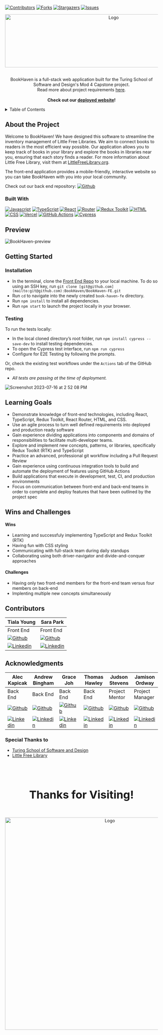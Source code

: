 [![Contributors][contributors-shield]][contributors-url]
[![Forks][forks-shield]][forks-url]
[![Stargazers][stars-shield]][stars-url]
[![Issues][issues-shield]][issues-url]

<div align="center">
    <img src="https://github.com/ResidentMario/missingno/assets/105441393/1b76aa4d-80a8-400b-97fc-792e83bcc2ce" alt="Logo" width="700" height="175">
  </a>
</div>
<br>
  <p align="center">
    BookHaven is a full-stack web application built for the Turing School of Software and Design's Mod 4 Capstone project. </br>
    Read more about project requirements <a href='https://mod4.turing.edu/projects/capstone/'>here</a>.
    <br />
    <br />
    <strong>Check out our <a href='https://the-book-haven.vercel.app'>deployed website</a>!</strong>
  </p>


  <details>
    <summary>Table of Contents</summary>
    <ol>
      <li>
        <a href="#about-the-project">About The Project</a>
        <ul>
          <li><a href="#built-with">Built With</a></li>
        </ul>
      </li>
      <li><a href="#preview">Preview</a></li>
      <li><a href="#getting-started">Getting Started</a></li>
        <ul>
          <li><a href="#installation">Installation</a></li>
        </ul>
        <ul>
          <li><a href="#testing">Testing</a></li>
        </ul>
        <li><a href="#testing">Learning Goals</a></li>
      <li><a href="#contributors">Contributors</a></li>
        <li><a href="#wins-and-challenges">Wins and Challenges</a></li>
      <li><a href="#acknowledgments">Acknowledgments</a></li>
    </ol>
  </details>

<!-- ABOUT THE PROJECT -->
## About the Project

Welcome to BookHaven! We have designed this software to streamline the inventory management of Little Free Libraries. We aim to connect books to readers in the most efficient way possible. Our application allows you to keep track of books in your library and explore the books in libraries near you, ensuring that each story finds a reader. For more information about Little Free Library, visit them at [LittleFreeLibrary.org](https://littlefreelibrary.org/).

The front-end application provides a mobile-friendly, interactive website so you can take BookHaven with you into your local community.

Check out our back end repository: [![Github][Github]][project-be-gh-url]


<!-- BUILT WITH -->
### Built With

[![Javascript][js-badge]][js-url]
[![TypeScript][ts-badge]][ts-url] 
[![React][react-badge]][react-url] 
[![Router][router-badge]][router-url] 
[![Redux Toolkit][rtk-badge]][rtk-url] 
[![HTML][html-badge]][html-url] 
[![CSS][css-badge]][css-url] 
[![Vercel][vercel-badge]][vercel-url]
[![GitHub Actions][githubactions-badge]][githubactions-url]
[![Cypress][cypress-badge]][cypress-url] 



<!-- Screenshots -->
## Preview
![BookHaven-preview](https://github.com/BookHaven/BookHaven-FE/assets/121128718/3685eb7a-5265-499d-af9a-8592a39fb877)



<!-- GETTING STARTED -->
## Getting Started

<!-- steps to run the application locally -->
### Installation
- In the terminal, clone the [Front End Repo](https://github.com/BookHaven/BookHaven-FE) to your local machine. To do so using an SSH key, run `git clone [git@github.com](mailto:git@github.com):BookHaven/BookHaven-FE.git`
- Run `cd` to navigate into the newly created `book-haven-fe` directory.
- Run `npm install` to install all dependencies.
- Run `npm start` to launch the project locally in your browser.

<!-- TESTING -->
### Testing
To run the tests locally:
- In the local cloned directory’s root folder, run `npm install cypress --save-dev` to install testing dependencies.
- To open the Cypress test interface, run `npm run cypress`
- Configure for E2E Testing by following the prompts.

Or, check the existing test workflows under the `Actions` tab of the GitHub repo.
- _All tests are passing at the time of deployment._


![Screenshot 2023-07-16 at 2 52 08 PM](https://github.com/BookHaven/BookHaven-FE/assets/121128718/406ce90c-150d-4dd0-8118-9569f6128645)


## Learning Goals
- Demonstrate knowledge of front-end technologies, including React, TypeScript, Redux Toolkit, React Router, HTML, and CSS.
- Use an agile process to turn well defined requirements into deployed and production ready software
- Gain experience dividing applications into components and domains of responsibilities to facilitate multi-developer teams.
- Explore and implement new concepts, patterns, or libraries, specifically Redux Toolkit (RTK) and TypeScript
- Practice an advanced, professional git workflow including a Pull Request Review
- Gain experience using continuous integration tools to build and automate the deployment of features using GitHub Actions
- Build applications that execute in development, test, CI, and production environments
- Focus on communication between front-end and back-end teams in order to complete and deploy features that have been outlined by the project spec

## Wins and Challenges

#### Wins
- Learning and successfuly implementing TypeScript and Redux Toolkit (RTK)
- Having fun with CSS styling
- Communicating with full-stack team during daily standups
- Collaborating using both driver-navigator and divide-and-conquer approaches
  
#### Challenges
- Having only two front-end members for the front-end team versus four members on back-end
- Implenting multiple new concepts simultaneously



<!-- CONTRIBUTORS -->
## Contributors

| Tiala Young | Sara Park | 
| ------------------ | ------------ |
| Front End | Front End | 
| [![Github][Github]][tiala-gh-url] | [![Github][Github]][sara-gh-url] | 
| [![Linkedin][linkedin]][tiala-li-url] | [![Linkedin][linkedin]][sara-li-url] |


<!-- ACKNOWLEDGEMENTS -->
## Acknowledgments

| Alec Kapicak | Andrew Bingham | Grace Joh | Thomas Hawley | Judson Stevens | Jamison Ordway |
| ------------------ | ------------ | -------------- | ----------- | -------------- | ----------- | 
| Back End | Back End | Back End | Back End | Project Mentor | Project Manager |
| [![Github][Github]][alec-gh-url] | [![Github][Github]][andrew-gh-url] | [![Github][Github]][grace-gh-url] | [![Github][Github]][thomas-gh-url] | [![Github][Github]][judson-gh-url] | [![Github][Github]][jamison-gh-url] 
| [![Linkedin][linkedin]][alec-li-url] | [![Linkedin][linkedin]][andrew-li-url] | [![Linkedin][linkedin]][grace-li-url] | [![Linkedin][linkedin]][thomas-li-url] | [![Linkedin][linkedin]][judson-li-url] | [![Linkedin][linkedin]][jamison-li-url] |

### Special Thanks to
* [Turing School of Software and Design](https://turing.io/)
* [Little Free Library](https://littlefreelibrary.org/)
</br>
</br>



<div align="center">
  <h3 style='font-size: 36px;'>Thanks for Visiting!</h3>
  </br>
    <img src="https://github.com/ResidentMario/missingno/assets/105441393/31d504e0-593a-4317-9707-470c37be2851" alt="Logo" width="675" height="700">
  </a>
</div>


<!-- MARKDOWN LINKS & IMAGES -->
<!-- https://www.markdownguide.org/basic-syntax/#reference-style-links -->
[bookhaven-logo]: https://github.com/ResidentMario/missingno/assets/105441393/1b76aa4d-80a8-400b-97fc-792e83bcc2ce
[bookhaven-library]: https://github.com/ResidentMario/missingno/assets/105441393/31d504e0-593a-4317-9707-470c37be2851
[project-requirements]: https://mod4.turing.edu/projects/capstone/
[FE-deployment]: https://the-book-haven.vercel.app
[contributors-shield]: https://img.shields.io/github/contributors/BookHaven/BookHaven-FE.svg?style=for-the-badge
[contributors-url]: https://github.com/BookHaven/BookHaven-FE/graphs/contributors
[forks-shield]: https://img.shields.io/github/forks/BookHaven/BookHaven-FE.svg?style=for-the-badge
[forks-url]: https://github.com/BookHaven/BookHaven-FE/network/members
[stars-shield]: https://img.shields.io/github/stars/BookHaven/BookHaven-FE.svg?style=for-the-badge
[stars-url]: https://github.com/BookHaven/BookHaven-FE/stargazers
[issues-shield]: https://img.shields.io/github/issues/RentInform/FE-Rent-Inform.svg?style=for-the-badge
[issues-url]: https://github.com/BookHaven/BookHaven-FE/issues

<!-- tech stack -->
[js-badge]: https://img.shields.io/badge/JavaScript-F7DF1E?style=for-the-badge&logo=javascript&logoColor=black
[js-url]: https://www.javascript.com/
[ts-badge]: https://img.shields.io/badge/TypeScript-007ACC?style=for-the-badge&logo=typescript&logoColor=white
[ts-url]: https://www.typescriptlang.org/
[react-badge]: https://img.shields.io/badge/React-20232A?style=for-the-badge&logo=react&logoColor=61DAFB
[react-url]: https://react.dev/
[rtk-badge]: https://img.shields.io/badge/Redux-593D88?style=for-the-badge&logo=redux&logoColor=white
[rtk-url]: https://redux-toolkit.js.org/
[html-badge]: https://img.shields.io/badge/HTML-239120?style=for-the-badge&logo=html5&logoColor=white
[html-url]: https://www.w3schools.com/html/
[css-badge]: https://img.shields.io/badge/CSS-239120?&style=for-the-badge&logo=css3&logoColor=white
[css-url]: https://www.w3schools.com/css/
[cypress-badge]: https://img.shields.io/badge/Cypress-17202C.svg
[cypress-url]: https://docs.cypress.io/guides/overview/why-cypress
[router-badge]: https://img.shields.io/badge/React_Router-CA4245?style=for-the-badge&logo=react-router&logoColor=white
[router-url]: https://v5.reactrouter.com/
[vercel-badge]: https://img.shields.io/badge/Vercel-000000?style=for-the-badge&logo=vercel&logoColor=white
[vercel-url]: https://vercel.com/
[githubactions-badge]: https://img.shields.io/badge/GitHub_Actions-2088FF?style=for-the-badge&logo=github-actions&logoColor=white
[githubactions-url]: https://github.com/features/actions

<!-- linkedin -->
[tiala-li-url]: https://www.linkedin.com/in/tialayoung/
[sara-li-url]: https://www.linkedin.com/in/soyeon-sara-park/
[linkedin]: https://img.shields.io/badge/LinkedIn-0077B5?style=for-the-badge&logo=linkedin&logoColor=white
[alec-li-url]: https://www.linkedin.com/in/alec-kapicak-b703bab8/
[andrew-li-url]: https://www.linkedin.com/in/andrew-bingham1/
[thomas-li-url]: https://www.linkedin.com/in/thomas-hawley-901612123/
[grace-li-url]: https://www.linkedin.com/in/graceehjoh/
[Jamison-li-url]: https://www.linkedin.com/in/jamisonordway/
[Judson-li-url]: https://www.linkedin.com/in/judsonstevens/


<!-- github -->
[tiala-gh-url]: https://github.com/tialaaa
[sara-gh-url]: https://github.com/soy-park
[Github]: https://img.shields.io/badge/GitHub-100000?style=for-the-badge&logo=github&logoColor=white
[project-fe-gh-url]: https://github.com/BookHaven/BookHaven-FE
[project-be-gh-url]: https://github.com/BookHaven/BookHaven-BE
[alec-gh-url]: https://github.com/AlecKap
[andrew-gh-url]: https://github.com/andrew-bingham1
[thomas-gh-url]: https://github.com/thawley2
[grace-gh-url]: https://github.com/grace-joh
[Jamison-gh-url]: https://github.com/jamisonordway
[Judson-gh-url]: https://github.com/JudsonStevens
